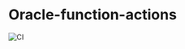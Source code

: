 # Oracle-function-actions
![CI](https://github.com/kishoreraju2/Oracle-function-actions/workflows/Build/badge.svg)
